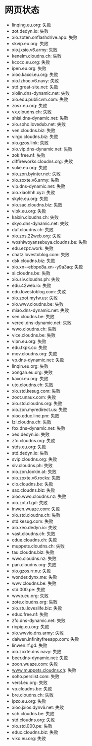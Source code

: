 # 网页状态
- linqing.eu.org: 失败
- zot.dedyn.io: 失败
- xio.zoten.onflashdrive.app: 失败
- skvip.eu.org: 失败
- xio.jxsio.v6.army: 失败
- kenelm.cloudns.ch: 失败
- kcoco.eu.org: 失败
- ipen.eu.org: 失败
- xioo.kaxoi.eu.org: 失败
- xio.lzhoo.v6.navy: 失败
- std.great-site.net: 失败
- xiolin.dns-dynamic.net: 失败
- xio.edu.publicvm.com: 失败
- zosx.eu.org: 失败
- vx.cloudns.ch: 失败
- shisi.dns-dynamic.net: 失败
- xio.soho.lovedub.net: 失败
- ven.cloudns.biz: 失败
- virgo.cloudns.biz: 失败
- xio.gzos.link: 失败
- xio.vip.dns-dynamic.net: 失败
- zok.free.nf: 失败
- diffireworks.cloudns.org: 失败
- suke.eu.org: 失败
- xio.zon.byinter.net: 失败
- xio.zoxte.v6.army: 失败
- vip.dns-dynamic.net: 失败
- xio.xiaohhh.xyz: 失败
- skyle.eu.org: 失败
- xio.sac.cloudns.biz: 失败
- vipk.eu.org: 失败
- kaixin.cloudns.ch: 失败
- skyo.dns-dynamic.net: 失败
- duf.cloudns.ch: 失败
- xio.zos.22web.org: 失败
- woshiwoyansebuya.cloudns.be: 失败
- edu.ezpz.work: 失败
- chatz.lovestoblog.com: 失败
- dsk.cloudns.biz: 失败
- xio.xn--ebbpo8a.xn--y9a3aq: 失败
- si.cloudns.be: 失败
- xio.siv.cloudns.ph: 失败
- edu.42web.io: 失败
- edu.lovestoblog.com: 失败
- xio.zoot.myfw.us: 失败
- xio.wwv.cloudns.be: 失败
- miao.dns-dynamic.net: 失败
- sen.cloudns.be: 失败
- vercel.dns-dynamic.net: 失败
- wwo.cloudns.ch: 失败
- vice.cloudns.be: 失败
- vipn.eu.org: 失败
- edu.tkpk.cc: 失败
- mov.cloudns.org: 失败
- vp.dns-dynamic.net: 失败
- linqin.eu.org: 失败
- xongan.eu.org: 失败
- kaxoi.eu.org: 失败
- uto.cloudns.ch: 失败
- xio.std.kesug.com: 失败
- zoot.unaux.com: 失败
- xio.std.cloudns.org: 失败
- xio.zon.myredirect.us: 失败
- xioo.educ.line.pm: 失败
- lzi.cloudns.ch: 失败
- fox.dns-dynamic.net: 失败
- xeo.dedyn.io: 失败
- zfo.cloudns.org: 失败
- stds.eu.org: 失败
- std.dedyn.io: 失败
- svip.cloudns.org: 失败
- siv.cloudns.ph: 失败
- xio.zon.lookin.at: 失败
- xio.zoxte.v6.rocks: 失败
- clo.cloudns.be: 失败
- sac.cloudns.biz: 失败
- xioo.wwo.cloudns.nz: 失败
- xio.zot.rf.gd: 失败
- inwen.wuaze.com: 失败
- xio.std.cloudns.ch: 失败
- std.kesug.com: 失败
- xio.xeo.dedyn.io: 失败
- vast.cloudns.ch: 失败
- cdue.cloudns.ch: 失败
- muppets.cloudns.ch: 失败
- tau.cloudns.biz: 失败
- wwo.cloudns.nz: 失败
- pan.cloudns.org: 失败
- xio.gzos.rr.nu: 失败
- wonder.dynx.me: 失败
- wwv.cloudns.be: 失败
- std.000.pe: 失败
- wvvp.eu.org: 失败
- zote.cloudns.org: 失败
- xio.stu.loveslife.biz: 失败
- educ.free.nf: 失败
- zfo.dns-dynamic.net: 失败
- ricpig.eu.org: 失败
- xio.wwvio.dns.army: 失败
- daiwen.infinityfreeapp.com: 失败
- linwen.rf.gd: 失败
- xio.zoxte.dns.navy: 失败
- beer.dns-dynamic.net: 失败
- zoon.wuaze.com: 失败
- www.muppets.cloudns.ch: 失败
- soho.perslist.com: 失败
- vercl.eu.org: 失败
- vp.cloudns.be: 失败
- bre.cloudns.ch: 失败
- ipzo.eu.org: 失败
- xioo.jxios.dynv6.net: 失败
- sch.cloudns.be: 失败
- std.cloudns.org: 失败
- xio.std.000.pe: 失败
- educ.cloudns.biz: 失败
- viko.eu.org: 失败
